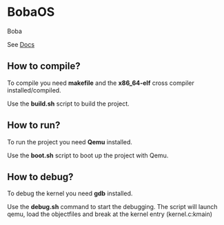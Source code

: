 # BobaOS
Boba

See [Docs](https://github.com/Waaal/BobaOS/tree/Docs/doc/)

## How to compile?
To compile you need **makefile** and the **x86_64-elf** cross compiler installed/compiled.

Use the **build.sh** script to build the project.

## How to run?
To run the project you need **Qemu** installed.

Use the **boot.sh** script to boot up the project with Qemu.

## How to debug?
To debug the kernel you need **gdb** installed.

Use the **debug.sh** command to start the debugging.
The script will launch qemu, load the objectfiles and break at the kernel entry (kernel.c:kmain) 
